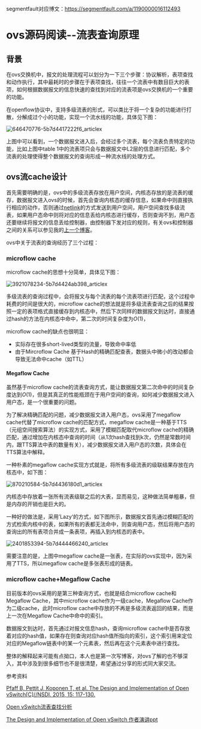 segmentfault对应博文：https://segmentfault.com/a/1190000016112493
# ovs源码阅读--流表查询原理
## 背景

在ovs交换机中，报文的处理流程可以划分为一下三个步骤：协议解析，表项查找和动作执行，其中最耗时的步骤在于表项查找，往往一个流表中有数目巨大的表项，如何根据数据报文的信息快速的查找到对应的流表项是ovs交换机的一个重要的功能。

在openflow协议中，支持多级流表的形式，可以类比于将一个复杂的功能进行打散，分解成过个小的功能，实现一个流水线的功能，具体见下图：

![646470776-5b7d4417222f6_articlex](https://ws2.sinaimg.cn/large/006tNbRwly1fuip45umxhj30m807r751.jpg)

上图中可以看到，一个数据报文进入后，会经过多个流表，每个流表负责特定的功能，比如上图中table 1中的流表项只会与数据报文中L2层的信息进行匹配，多个流表的处理使得整个数据报文的查询形成一种流水线的处理方式。

## ovs流cache设计

首先需要明确的是，ovs中的多级流表存放在用户空间，内核态存放的是流表的缓存，数据报文进入ovs的时候，首先会查询内核态的缓存信息，如果命中则直接执行相应的动作，否则通过[netlink](https://segmentfault.com/a/1190000016080251)的方式发送到用户空间，用户空间查找多级流表，如果用户态命中则将对应的信息丢给内核态进行缓存，否则查询不到，用户态还要继续将报文的信息丢给控制器，由控制器下发对应的规则，有关ovs和控制器之间的关系可以参见我的[上一个博客](https://segmentfault.com/a/1190000016112134)。

ovs中关于流表的查询经历了三个过程：

### microflow cache

microflow cache的思想十分简单，具体见下图：

![3921078234-5b7d4424ab398_articlex](https://ws1.sinaimg.cn/large/006tNbRwly1fuip3hxm8hj30m80b4q5s.jpg)

多级流表的查询过程中，会将报文与每个流表的每个流表项进行匹配，这个过程中耗费的时间是很大的，microflow cache的想法就是将多级流表查询之后的结果按照一定的表项格式直接缓存到内核态中，然后下次同样的数据报文到达时，直接通过hash的方法在内核态中命中，第二次的时间复杂度为$O(1)$，

microflow cache的缺点也很明显：

- 实际存在很多short-lived类型的流量，导致命中率低
- 由于Mircroflow Cache 基于Hash的精确匹配查表，数据头中微小的改动都会导致无法命中cache（如TTL）

#### Megaflow Cache

虽然基于microflow cache的流表查询方式，能让数据报文第二次命中的时间复杂度达到$O(1)$，但是其真正的性能瓶颈在于用户空间的查询，如何减少数据报文进入用户态，是一个很重要的问题。

为了解决精确匹配的问题，减少数据报文进入用户态，ovs采用了megaflow cache代替了microflow cache的匹配方式，megaflow cache是一种基于TTS（元组空间搜索算法）的实现方式，采用了模糊匹配取代microflow cache的精确匹配，通过增加在内核态中查询的时间（从1次hash查找到k次，仍然是常数时间内，跟TTS算法中表的数量有关），减少数据报文进入用户态的次数，具体会在TTS算法中解释。

一种朴素的megaflow cache实现方式就是，将所有多级流表的级联结果存放在内核态中，如下图：

![870210584-5b7d4436180d1_articlex](https://ws4.sinaimg.cn/large/006tNbRwly1fuip45c0juj30m80cfwgx.jpg)

内核态中存放着一张所有流表级联之后的大表，显而易见，这种做法简单粗暴，但是内存的开销也是巨大的。

一种好的做法是，采用’Lazy‘的方式，如下图所示，数据报文首先通过模糊匹配的方式检索内核中的表，如果所有的表都无法命中，则查询用户态，然后将用户态的查询出的所有表项合并成一条表项，再插入到内核态的表中。

![2401853394-5b7d444466240_articlex](https://ws1.sinaimg.cn/large/006tNbRwly1fuip46yxu3j30m80c2aco.jpg)

需要注意的是，上图中megaflow cache是一张表，在实际的ovs实现中，因为采用了TTS，所以megaflow cache是多张表形成的链表。

### microflow cache+Megaflow Cache

目前版本的ovs采用的是第三种查询方式，也就是结合microflow cache和Megaflow Cache，其中microflow cache作为一级cache，Megaflow Cache作为二级cache，此时microflow cache中存放的不再是多级流表返回的结果，而是上一次在Megaflow Cache中命中的索引。

数据报文到达时，首先通过对报文信息hash，查询microflow cache中是否存放着对应的hash值，如果存在则查询对应hash值所指向的索引，这个索引用来定位对应的Megaflow链表中的某一个元素表，然后再在这个元素表中进行查找。



整体的解释起来可能有点拗口，本人也是第一次写博客，对ovs了解的也不够深入，其中涉及到很多细节也不是很清楚，希望通过分享的形式同大家交流。




参考资料

[Pfaff B, Pettit J, Koponen T, et al. The Design and Implementation of Open vSwitch[C]//NSDI. 2015, 15: 117-130.](https://www.usenix.org/system/files/conference/nsdi15/nsdi15-paper-pfaff.pdf)

[Open vSwitch流表查找分析](https://www.sdnlab.com/15713.html)

[The Design and Implementation of Open vSwitch 作者演讲ppt](https://www.usenix.org/sites/default/files/conference/protected-files/nsdi15_slides_pfaff.pdf)
